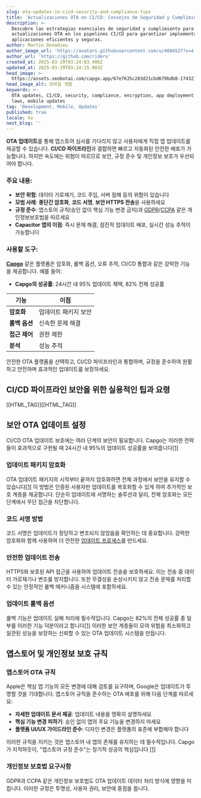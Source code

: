 ```yaml
---
slug: ota-updates-in-cicd-security-and-compliance-tips
title: 'Actualizaciones OTA en CI/CD: Consejos de Seguridad y Cumplimiento'
description: >-
  Descubre las estrategias esenciales de seguridad y cumplimiento para las
  actualizaciones OTA en los pipelines CI/CD para garantizar implementaciones de
  aplicaciones eficientes y seguras.
author: Martin Donadieu
author_image_url: 'https://avatars.githubusercontent.com/u/4084527?v=4'
author_url: 'https://github.com/riderx'
created_at: 2025-03-29T03:24:03.406Z
updated_at: 2025-03-29T03:24:15.903Z
head_image: >-
  https://assets.seobotai.com/capgo.app/67e7635c283d21cbd679bdb8-1743218655903.jpg
head_image_alt: 모바일 개발
keywords: >-
  OTA updates, CI/CD, security, compliance, encryption, app deployment, privacy
  laws, mobile updates
tag: 'Development, Mobile, Updates'
published: true
locale: ko
next_blog: ''
---
```


**OTA 업데이트**를 통해 앱스토어 심사를 기다리지 않고 사용자에게 직접 앱 업데이트를 제공할 수 있습니다. **CI/CD 파이프라인**과 결합하면 빠르고 자동화된 안전한 배포가 가능합니다. 하지만 속도에는 위험이 따르므로 보안, 규정 준수 및 개인정보 보호가 우선되어야 합니다.

### 주요 내용:

-   **보안 위험**: 데이터 가로채기, 코드 주입, 서버 침해 등의 위험이 있습니다
-   **모범 사례**: **종단간 암호화**, **코드 서명**, **보안 HTTPS 전송**을 사용하세요
-   **규정 준수**: 앱스토어 규칙(승인 없이 핵심 기능 변경 금지)과 [GDPR](https://enwikipediaorg/wiki/General_Data_Protection_Regulation)/[CCPA](https://enwikipediaorg/wiki/California_Consumer_Privacy_Act) 같은 개인정보보호법을 따르세요
-   **Capacitor 앱의 이점**: 즉시 문제 해결, 점진적 업데이트 배포, 실시간 성능 추적이 가능합니다

### 사용할 도구:

**[Capgo](https://capgoapp/)** 같은 플랫폼은 암호화, 롤백 옵션, 오류 추적, CI/CD 통합과 같은 강력한 기능을 제공합니다. 예를 들어:

-   **Capgo의 성공률**: 24시간 내 95% 업데이트 채택, 82% 전체 성공률

| 기능 | 이점 |
| --- | --- |
| **암호화** | 업데이트 패키지 보안 |
| **롤백 옵션** | 신속한 문제 해결 |
| **접근 제어** | 권한 제한 |
| **분석** | 성능 추적 |

안전한 OTA 플랫폼을 선택하고, CI/CD 파이프라인과 통합하며, 규정을 준수하여 원활하고 안전하며 효과적인 업데이트를 보장하세요.

## CI/CD 파이프라인 보안을 위한 실용적인 팁과 요령

[[HTML_TAG]][[HTML_TAG]]

## 보안 OTA 업데이트 설정

CI/CD OTA 업데이트 보호에는 여러 단계의 보안이 필요합니다. Capgo는 이러한 전략들이 효과적으로 구현될 때 24시간 내 95%의 업데이트 성공률을 보여줍니다[\[1\]](https://capgoapp/)

### 업데이트 패키지 암호화

OTA 업데이트 패키지의 시작부터 끝까지 암호화하면 전체 과정에서 보안을 유지할 수 있습니다[\[1\]](https://capgoapp/) 이 방법은 인증된 사용자만 업데이트를 복호화할 수 있게 하여 추가적인 보호 계층을 제공합니다. 단순히 업데이트에 서명하는 솔루션과 달리, 전체 암호화는 모든 단계에서 무단 접근을 차단합니다.

### 코드 서명 방법

코드 서명은 업데이트가 정당하고 변조되지 않았음을 확인하는 데 중요합니다. 강력한 암호화와 함께 사용하여 더 안전한 [업데이트 프로세스](https://capgoapp/docs/plugin/cloud-mode/manual-update/)를 만드세요.

### 안전한 업데이트 전송

HTTPS와 보호된 API 접근을 사용하여 업데이트 전송을 보호하세요. 이는 전송 중 데이터 가로채기나 변조를 방지합니다. 또한 무결성을 손상시키지 않고 전송 문제를 처리할 수 있는 안정적인 롤백 메커니즘을 시스템에 포함하세요.

### 업데이트 롤백 옵션

롤백 기능은 업데이트 실패 처리에 필수적입니다. Capgo는 82%의 전체 성공률 중 일부를 이러한 기능 덕분이라고 합니다[\[1\]](https://capgoapp/) 이러한 보안 계층들이 모여 위험을 최소화하고 일관된 성능을 보장하는 신뢰할 수 있는 OTA 업데이트 시스템을 만듭니다.

## 앱스토어 및 개인정보 보호 규칙

### 앱스토어 OTA 규칙

Apple은 핵심 앱 기능의 모든 변경에 대해 검토를 요구하며, Google은 업데이트가 투명할 것을 기대합니다. 앱스토어 규칙을 준수하는 OTA 배포를 위해 다음 단계를 따르세요:

-   **자세한 업데이트 문서 제공**: 업데이트 내용을 명확히 설명하세요
-   **핵심 기능 변경 피하기**: 승인 없이 앱의 주요 기능을 변경하지 마세요
-   **플랫폼 UI/UX 가이드라인 준수**: 디자인 변경은 플랫폼의 표준에 부합해야 합니다

이러한 규칙을 지키는 것은 앱스토어 내 앱의 존재를 유지하는 데 필수적입니다. Capgo가 지적하듯이, "앱스토어 규정 준수"는 장기적 성공의 핵심입니다 [\[1\]](https://capgoapp/)

### 개인정보 보호법 요구사항

GDPR과 CCPA 같은 개인정보 보호법도 OTA 업데이트 데이터 처리 방식에 영향을 미칩니다. 이러한 규정은 투명성, 사용자 권리, 보안에 중점을 둡니다.